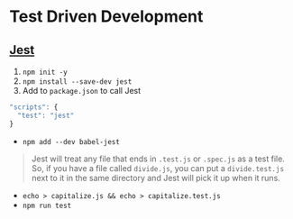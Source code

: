 # Test Driven Development

## [Jest](https://jestjs.io/docs/getting-started)
1. `npm init -y`
2. `npm install --save-dev jest`
3. Add to `package.json` to call Jest
```js
"scripts": {
  "test": "jest"
}
```
+ `npm add --dev babel-jest`

> Jest will treat any file that ends in `.test.js` or `.spec.js` as a test file. So, if you have a file called `divide.js`, you can put a `divide.test.js` next to it in the same directory and Jest will pick it up when it runs.

+ `echo > capitalize.js && echo > capitalize.test.js`
+ `npm run test`
